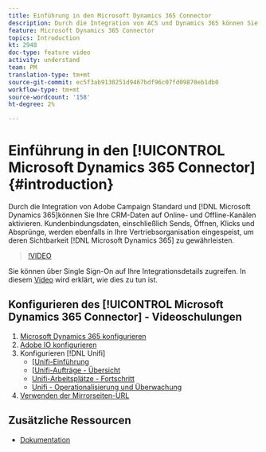 ```yaml
---
title: Einführung in den Microsoft Dynamics 365 Connector
description: Durch die Integration von ACS und Dynamics 365 können Sie Ihre CRM-Daten auf Online- und Offline-Kanälen aktivieren. Kundenbindungsdaten, einschließlich Sends, Öffnen, Klicks und Absprünge, werden ebenfalls in Dynamics 365 eingespeist, um Ihrer Vertriebsorganisation Sichtbarkeit zu verleihen.
feature: Microsoft Dynamics 365 Connector
topics: Introduction
kt: 2948
doc-type: feature video
activity: understand
team: PM
translation-type: tm+mt
source-git-commit: ec5f3ab9130251d9467bdf96c07fd09870eb1db0
workflow-type: tm+mt
source-wordcount: '158'
ht-degree: 2%

---
```



# Einführung in den [!UICONTROL Microsoft Dynamics 365 Connector] {#introduction}

Durch die Integration von Adobe Campaign Standard und [!DNL Microsoft Dynamics 365]können Sie Ihre CRM-Daten auf Online- und Offline-Kanälen aktivieren. Kundenbindungsdaten, einschließlich Sends, Öffnen, Klicks und Absprünge, werden ebenfalls in Ihre Vertriebsorganisation eingespeist, um deren Sichtbarkeit [!DNL Microsoft Dynamics 365] zu gewährleisten.

>[!VIDEO](https://video.tv.adobe.com/v/27975?quality=12)

Sie können über Single Sign-On auf Ihre Integrationsdetails zugreifen. In diesem [Video](/help/integrating/microsoft-dynamics-365-connector/single-sign-on.md) wird erklärt, wie dies zu tun ist.

## Konfigurieren des [!UICONTROL Microsoft Dynamics 365 Connector] - Videoschulungen

1. [Microsoft Dynamics 365 konfigurieren](/help/integrating/microsoft-dynamics-365-connector/configure-microsoft-dynamics-365.md)
2. [Adobe IO konfigurieren](/help/integrating/microsoft-dynamics-365-connector/configure-adobe-io.md)
3. Konfigurieren [!DNL Unifi]
   * [[Unifi-Einführung](/help/integrating/microsoft-dynamics-365-connector/configure-unifi-introduction.md)
   * [[Unifi-Aufträge - Übersicht](/help/integrating/microsoft-dynamics-365-connector/configure-unifi-jobs-overview.md)
   * [Unifi-Arbeitsplätze - Fortschritt](/help/integrating/microsoft-dynamics-365-connector/configure-unifi-jobs-ingress-egress.md)
   * [Unifi - Operationalisierung und Überwachung](/help/integrating/microsoft-dynamics-365-connector/configure-unifi-operalization-and-monitoring.md)
4. [Verwenden der Mirrorseiten-URL](/help/integrating/microsoft-dynamics-365-connector/mirror-page-url.md)

## Zusätzliche Ressourcen

* [Dokumentation](https://docs.adobe.com/content/help/en/campaign-standard/using/integrating-with-adobe-cloud/campaign-and-microsoft-dynamics-365/working-with-campaign-standard-and-ms-dynamics/working-with-campaign-standard-and-microsoft-dynamics-365.html)

